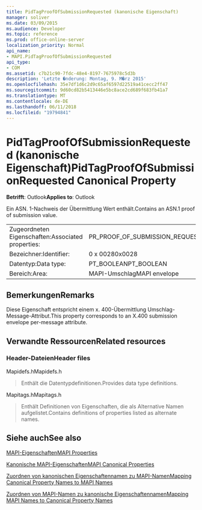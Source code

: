 ```yaml
---
title: PidTagProofOfSubmissionRequested (kanonische Eigenschaft)
manager: soliver
ms.date: 03/09/2015
ms.audience: Developer
ms.topic: reference
ms.prod: office-online-server
localization_priority: Normal
api_name:
- MAPI.PidTagProofOfSubmissionRequested
api_type:
- COM
ms.assetid: c7b21c90-7fdc-48e4-8197-7675978c5d3b
description: 'Letzte �nderung: Montag, 9. M�rz 2015'
ms.openlocfilehash: 35e7df1d6c2d9c65af6597d22519a41cecc2ff47
ms.sourcegitcommit: 9d60cd82b5413446e5bc8ace2cd689f683fb41a7
ms.translationtype: MT
ms.contentlocale: de-DE
ms.lasthandoff: 06/11/2018
ms.locfileid: "19794841"
---
```

# <a name="pidtagproofofsubmissionrequested-canonical-property"></a><span data-ttu-id="46eac-103">PidTagProofOfSubmissionRequested (kanonische Eigenschaft)</span><span class="sxs-lookup"><span data-stu-id="46eac-103">PidTagProofOfSubmissionRequested Canonical Property</span></span>

  
  
<span data-ttu-id="46eac-104">**Betrifft**: Outlook</span><span class="sxs-lookup"><span data-stu-id="46eac-104">**Applies to**: Outlook</span></span> 
  
<span data-ttu-id="46eac-105">Ein ASN. 1-Nachweis der Übermittlung Wert enthält.</span><span class="sxs-lookup"><span data-stu-id="46eac-105">Contains an ASN.1 proof of submission value.</span></span>
  
|||
|:-----|:-----|
|<span data-ttu-id="46eac-106">Zugeordneten Eigenschaften:</span><span class="sxs-lookup"><span data-stu-id="46eac-106">Associated properties:</span></span>  <br/> |<span data-ttu-id="46eac-107">PR_PROOF_OF_SUBMISSION_REQUESTED</span><span class="sxs-lookup"><span data-stu-id="46eac-107">PR_PROOF_OF_SUBMISSION_REQUESTED</span></span>  <br/> |
|<span data-ttu-id="46eac-108">Bezeichner:</span><span class="sxs-lookup"><span data-stu-id="46eac-108">Identifier:</span></span>  <br/> |<span data-ttu-id="46eac-109">0 x 0028</span><span class="sxs-lookup"><span data-stu-id="46eac-109">0x0028</span></span>  <br/> |
|<span data-ttu-id="46eac-110">Datentyp:</span><span class="sxs-lookup"><span data-stu-id="46eac-110">Data type:</span></span>  <br/> |<span data-ttu-id="46eac-111">PT_BOOLEAN</span><span class="sxs-lookup"><span data-stu-id="46eac-111">PT_BOOLEAN</span></span>  <br/> |
|<span data-ttu-id="46eac-112">Bereich:</span><span class="sxs-lookup"><span data-stu-id="46eac-112">Area:</span></span>  <br/> |<span data-ttu-id="46eac-113">MAPI-Umschlag</span><span class="sxs-lookup"><span data-stu-id="46eac-113">MAPI envelope</span></span>  <br/> |
   
## <a name="remarks"></a><span data-ttu-id="46eac-114">Bemerkungen</span><span class="sxs-lookup"><span data-stu-id="46eac-114">Remarks</span></span>

<span data-ttu-id="46eac-115">Diese Eigenschaft entspricht einem x. 400-Übermittlung Umschlag-Message-Attribut.</span><span class="sxs-lookup"><span data-stu-id="46eac-115">This property corresponds to an X.400 submission envelope per-message attribute.</span></span>
  
## <a name="related-resources"></a><span data-ttu-id="46eac-116">Verwandte Ressourcen</span><span class="sxs-lookup"><span data-stu-id="46eac-116">Related resources</span></span>

### <a name="header-files"></a><span data-ttu-id="46eac-117">Header-Dateien</span><span class="sxs-lookup"><span data-stu-id="46eac-117">Header files</span></span>

<span data-ttu-id="46eac-118">Mapidefs.h</span><span class="sxs-lookup"><span data-stu-id="46eac-118">Mapidefs.h</span></span>
  
> <span data-ttu-id="46eac-119">Enthält die Datentypdefinitionen.</span><span class="sxs-lookup"><span data-stu-id="46eac-119">Provides data type definitions.</span></span>
    
<span data-ttu-id="46eac-120">Mapitags.h</span><span class="sxs-lookup"><span data-stu-id="46eac-120">Mapitags.h</span></span>
  
> <span data-ttu-id="46eac-121">Enthält Definitionen von Eigenschaften, die als Alternative Namen aufgelistet.</span><span class="sxs-lookup"><span data-stu-id="46eac-121">Contains definitions of properties listed as alternate names.</span></span>
    
## <a name="see-also"></a><span data-ttu-id="46eac-122">Siehe auch</span><span class="sxs-lookup"><span data-stu-id="46eac-122">See also</span></span>



[<span data-ttu-id="46eac-123">MAPI-Eigenschaften</span><span class="sxs-lookup"><span data-stu-id="46eac-123">MAPI Properties</span></span>](mapi-properties.md)
  
[<span data-ttu-id="46eac-124">Kanonische MAPI-Eigenschaften</span><span class="sxs-lookup"><span data-stu-id="46eac-124">MAPI Canonical Properties</span></span>](mapi-canonical-properties.md)
  
[<span data-ttu-id="46eac-125">Zuordnen von kanonischen Eigenschaftennamen zu MAPI-Namen</span><span class="sxs-lookup"><span data-stu-id="46eac-125">Mapping Canonical Property Names to MAPI Names</span></span>](mapping-canonical-property-names-to-mapi-names.md)
  
[<span data-ttu-id="46eac-126">Zuordnen von MAPI-Namen zu kanonische Eigenschaftennamen</span><span class="sxs-lookup"><span data-stu-id="46eac-126">Mapping MAPI Names to Canonical Property Names</span></span>](mapping-mapi-names-to-canonical-property-names.md)

